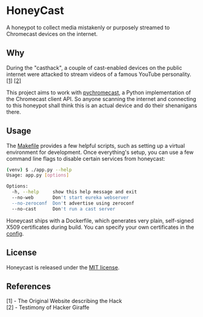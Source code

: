 # HoneyCast

A honeypot to collect media mistakenly or purposely streamed to Chromecast devices on the internet.

## Why

During the "casthack", a couple of cast-enabled devices on the public internet were attacked to stream videos of a famous YouTube personality. [[1]](https://web.archive.org/web/20190119070419/https://casthack.thehackergiraffe.com/) [[2]](https://darknetdiaries.com/episode/31)

This project aims to work with [pychromecast](https://github.com/balloob/pychromecast), a Python implementation of the Chromecast client API. So anyone scanning the internet and connecting to this honeypot shall think this is an actual device and do their shenanigans there.

## Usage

The [Makefile](Makefile) provides a few helpful scripts, such as setting up a virtual environment for development. Once everything's setup, you can use a few command line flags to disable certain services from honeycast:

```bash
(venv) $ ./app.py --help
Usage: app.py [options]

Options:
  -h, --help     show this help message and exit
  --no-web       Don't start eureka webserver
  --no-zeroconf  Don't advertise using zeroconf
  --no-cast      Don't run a cast server
```

Honeycast ships with a Dockerfile, which generates very plain, self-signed X509 certificates during build. You can specify your own certificates in the [config](honeycast.yaml).

## License

Honeycast is released under the [MIT license](LICENSE).

## References
[1] - The Original Website describing the Hack  
[2] - Testimony of Hacker Giraffe
